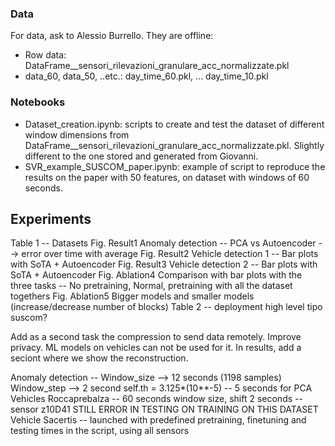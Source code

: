 ### Data

For data, ask to Alessio Burrello.
They are offline:
- Row data:  DataFrame__sensori_rilevazioni_granulare_acc_normalizzate.pkl
- data_60, data_50, ..etc.: day_time_60.pkl, ...  day_time_10.pkl

### Notebooks

- Dataset_creation.ipynb: scripts to create and test the dataset of different window dimensions from DataFrame__sensori_rilevazioni_granulare_acc_normalizzate.pkl. Slightly different to the one stored and generated from Giovanni.
- SVR_example_SUSCOM_paper.ipynb: example of script to reproduce the results on the paper with 50 features, on dataset with windows of 60 seconds.


## Experiments
Table 1 -- Datasets
Fig. Result1 Anomaly detection -- PCA vs Autoencoder --> error over time with average
Fig. Result2 Vehicle detection 1 -- Bar plots with SoTA + Autoencoder
Fig. Result3 Vehicle detection 2 -- Bar plots with SoTA + Autoencoder
Fig. Ablation4 Comparison with bar plots with the three tasks -- No pretraining, Normal, pretraining with all the dataset togethers
Fig. Ablation5 Bigger models and smaller models (increase/decrease number of blocks)
Table 2 -- deployment high level tipo suscom?

Add as a second task the compression to send data remotely. Improve privacy. ML models on vehicles can not be used for it. In results, add a seciont where we show the reconstruction.

Anomaly detection -- Window_size --> 12 seconds  (1198 samples) Window_step --> 2 second self.th = 3.125*(10**-5) -- 5 seconds for PCA
Vehicles Roccaprebalza -- 60 seconds window size, shift 2 seconds -- sensor z10D41
STILL ERROR IN TESTING ON TRAINING ON THIS DATASET
Vehicle Sacertis -- launched with predefined pretraining, finetuning and testing times in the script, using all sensors